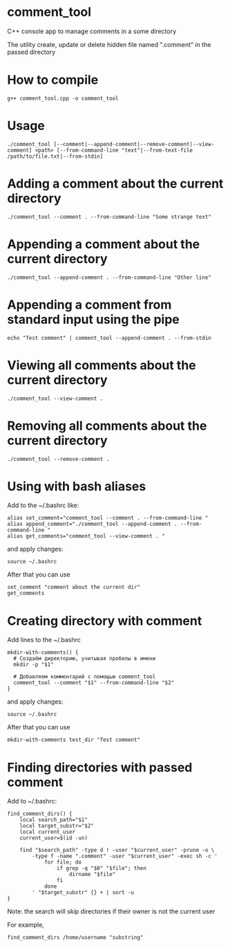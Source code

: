 # comment_tool

C++ console app to manage comments in a some directory

The utility create, update or delete hidden file named ".comment" in the passed directory

# How to compile

```
g++ comment_tool.cpp -o comment_tool
```

# Usage

```
./comment_tool [--comment|--append-comment|--remove-comment|--view-comment] <path> [--from-command-line "text"|--from-text-file /path/to/file.txt|--from-stdin]
```

# Adding a comment about the current directory

```
./comment_tool --comment . --from-command-line "Some strange text"
```

# Appending a comment about the current directory

```
./comment_tool --append-comment . --from-command-line "Other line"
```

# Appending a comment from standard input using the pipe

```
echo "Test comment" | comment_tool --append-comment . --from-stdin
```

# Viewing all comments about the current directory

```
./comment_tool --view-comment .
```

# Removing all comments about the current directory

```
./comment_tool --remove-comment .
```
# Using with bash aliases

Add to the ~/.bashrc like:
```
alias set_comment="comment_tool --comment . --from-command-line "
alias append_comment="./comment_tool --append-comment . --from-command-line "
alias get_comments="comment_tool --view-comment . "
```
and apply changes:
```
source ~/.bashrc
```
After that you can use
```
set_comment "comment about the current dir"
get_comments
```

# Creating directory with comment

Add lines to the ~/.bashrc

```
mkdir-with-comments() {
  # Создаём директорию, учитывая пробелы в имени
  mkdir -p "$1"
  
  # Добавляем комментарий с помощью comment_tool
  comment_tool --comment "$1" --from-command-line "$2"
}

```

and apply changes:

```
source ~/.bashrc
```

After that you can use

```
mkdir-with-comments test_dir "Test comment"
```

# Finding directories with passed comment

Add to ~/.bashrc:

```
find_comment_dirs() {
    local search_path="$1"
    local target_substr="$2"
    local current_user
    current_user=$(id -un)

    find "$search_path" -type d ! -user "$current_user" -prune -o \
        -type f -name ".comment" -user "$current_user" -exec sh -c '
            for file; do
                if grep -q "$0" "$file"; then
                    dirname "$file"
                fi
            done
        ' "$target_substr" {} + | sort -u
}
```

Note: the search will skip directories if their owner is not the current user

For example,

```
find_comment_dirs /home/username "substring"
```
